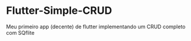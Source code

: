 # Flutter-Simple-CRUD
Meu primeiro app (decente) de flutter implementando um CRUD completo com SQflite

